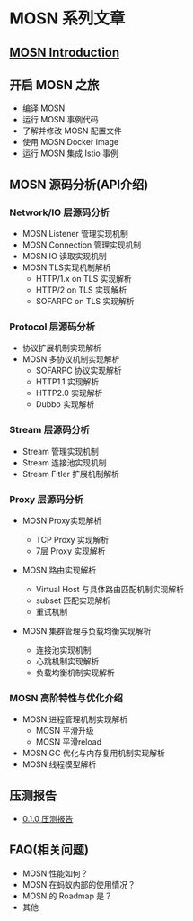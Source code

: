 # MOSN 系列文章
## [MOSN Introduction](./Introduction.md)

## 开启 MOSN 之旅
+ 编译 MOSN 
+ 运行 MOSN 事例代码
+ 了解并修改 MOSN 配置文件
+ 使用 MOSN Docker Image
+ 运行 MOSN 集成 Istio 事例

## MOSN 源码分析(API介绍)
### Network/IO 层源码分析
+ MOSN Listener 管理实现机制
+ MOSN Connection 管理实现机制
+ MOSN IO 读取实现机制
+ MOSN TLS实现机制解析
    + HTTP/1.x on TLS 实现解析
    + HTTP/2 on TLS 实现解析
    + SOFARPC on TLS 实现解析
    
### Protocol 层源码分析
+ 协议扩展机制实现解析 
+ MOSN 多协议机制实现解析
    + SOFARPC 协议实现解析
    + HTTP1.1 实现解析
    + HTTP2.0 实现解析
    + Dubbo 实现解析
    
### Stream 层源码分析
+ Stream 管理实现机制
+ Stream 连接池实现机制
+ Stream Fitler 扩展机制解析

### Proxy 层源码分析
+ MOSN Proxy实现解析
    + TCP Proxy 实现解析
    + 7层 Proxy 实现解析
    
+ MOSN 路由实现解析
    + Virtual Host 与具体路由匹配机制实现解析
    + subset 匹配实现解析
    + 重试机制
    
+ MOSN 集群管理与负载均衡实现解析
    + 连接池实现机制
    + 心跳机制实现解析
    + 负载均衡机制实现解析

### MOSN 高阶特性与优化介绍
+ MOSN 进程管理机制实现解析
  + MOSN 平滑升级
  + MOSN 平滑reload  
+ MOSN GC 优化与内存复用机制实现解析
+ MOSN 线程模型解析

## 压测报告
+ [0.1.0 压测报告](./reference/PerformanceReport010.md)

## FAQ(相关问题)
+ MOSN 性能如何？
+ MOSN 在蚂蚁内部的使用情况？
+ MOSN 的 Roadmap 是？
+ 其他